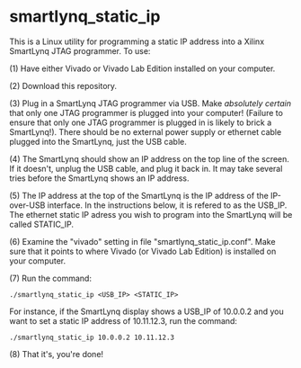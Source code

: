 # smartlynq_static_ip

This is a Linux utility for programming a static IP address into a Xilinx SmartLynq JTAG programmer.  To use:

(1) Have either Vivado or Vivado Lab Edition installed on your computer.

(2) Download this repository.  

(3) Plug in a SmartLynq JTAG programmer via USB.  Make *absolutely certain* that only one JTAG programmer is plugged into your computer!  (Failure to ensure that only one JTAG programmer is plugged in is likely to brick a SmartLynq!).  There should be no external power supply or ethernet cable plugged into the SmartLynq, just the USB cable.

(4) The SmartLynq should show an IP address on the top line of the screen.   If it doesn't, unplug the USB cable, and plug it back in.  It may take several tries before the SmartLynq shows an IP address.  

(5) The IP address at the top of the SmartLynq is the IP address of the IP-over-USB interface.  In the instructions below, it is refered to as the USB_IP.  The ethernet static IP adress you wish to program into the SmartLynq will be called STATIC_IP.  

(6) Examine the "vivado" setting in file "smartlynq_static_ip.conf".  Make sure that it points to where Vivado (or Vivado Lab Edition) is installed on your computer.  

(7) Run the command:
~~~
./smartlynq_static_ip <USB_IP> <STATIC_IP>
~~~

For instance, if the SmartLynq display shows a USB_IP of 10.0.0.2 and you want to set a static IP address of 10.11.12.3, run the command:
~~~
./smartlynq_static_ip 10.0.0.2 10.11.12.3
~~~

(8) That it's, you're done!
